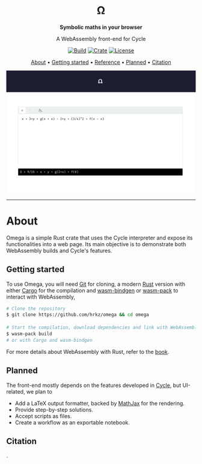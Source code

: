 <div align=center>

# Ω

**Symbolic maths in your browser**

A WebAssembly front-end for Cycle

[![Build](https://img.shields.io/github/workflow/status/hrkz/cycle/CI?style=flat-square)](https://github.com/hrkz/cycle/actions)
[![Crate](https://img.shields.io/crates/v/cycle?style=flat-square)](https://crates.io/crates/cycle)
[![License](https://img.shields.io/github/license/hrkz/cycle.svg?color=informational&style=flat-square)](https://github.com/hrkz/omega/blob/master/LICENSE)

[About](#about) •
[Getting started](#getting-started) •
[Reference](#reference) •
[Planned](#planned) •
[Citation](#citation)

[![Screen](https://raw.githubusercontent.com/hrkz/omega/gh-pages/img/screen_v1.png)](https://hrkz.github.io/omega)

</div>
<hr>

# About

Omega is a simple Rust crate that uses the Cycle interpreter and expose its functionalities into a web page.
Its main objective is to demonstrate both WebAssembly builds and Cycle's features.

## Getting started

To use Omega, you will need [Git](https://git-scm.com/) for cloning, a modern [Rust](https://www.rust-lang.org/) version with either [Cargo](https://doc.rust-lang.org/stable/cargo/) for the compilation and [wasm-bindgen](https://crates.io/crates/wasm-bindgen) or [wasm-pack](https://rustwasm.github.io/wasm-pack/) to interact with WebAssembly,
```bash
# Clone the repository
$ git clone https://github.com/hrkz/omega && cd omega

# Start the compilation, download dependencies and link with WebAssembly
$ wasm-pack build
# or with Cargo and wasm-bindgen
```
For more details about WebAssembly with Rust, refer to the [book](https://rustwasm.github.io/docs/book/).

## Planned

The front-end mostly depends on the features developed in [Cycle](https://github.com/hrkz/cycle), but UI-related, we plan to

* Add a LaTeX output formatter, backed by [MathJax](https://www.mathjax.org/) for the rendering.
* Provide step-by-step solutions.
* Accept scripts as files.
* Create a workflow as an exportable notebook.

## Citation

.

